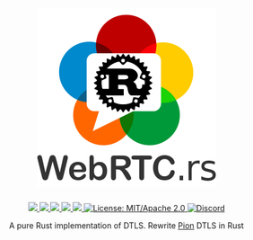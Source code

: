 <h1 align="center">
 <a href="https://webrtc.rs"><img src="./doc/webrtc.rs.png" alt="WebRTC.rs"></a>
 <br>
</h1>
<p align="center">
 <a href="https://github.com/webrtc-rs/dtls/actions"> 
  <img src="https://github.com/webrtc-rs/dtls/workflows/Cargo/badge.svg">
 </a> 
 <a href="https://codecov.io/gh/webrtc-rs/dtls"> 
  <img src="https://codecov.io/gh/webrtc-rs/dtls/branch/main/graph/badge.svg">
 </a>
 <a href="https://deps.rs/repo/github/webrtc-rs/dtls"> 
  <img src="https://deps.rs/repo/github/webrtc-rs/dtls/status.svg">
 </a>
 <a href="https://crates.io/crates/webrtc-dtls"> 
  <img src="https://img.shields.io/crates/v/webrtc-dtls.svg">
 </a>
 <a href="https://docs.rs/webrtc-dtls"> 
  <img src="https://docs.rs/webrtc-dtls/badge.svg">
 </a>
 <a href="https://doc.rust-lang.org/1.6.0/complement-project-faq.html#why-dual-mitasl2-license">
  <img src="https://img.shields.io/badge/license-MIT%2FApache--2.0-blue" alt="License: MIT/Apache 2.0">
 </a>
 <a href="https://discord.gg/4Ju8UHdXMs">
  <img src="https://img.shields.io/discord/800204819540869120?logo=discord" alt="Discord">
 </a>
</p>
<p align="center">
 A pure Rust implementation of DTLS. Rewrite <a href="http://Pion.ly">Pion</a> DTLS in Rust
</p>

